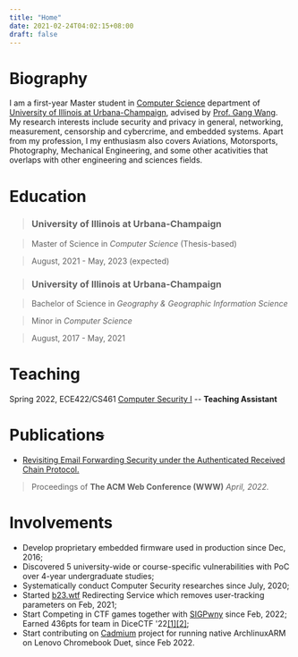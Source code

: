 ```yaml
---
title: "Home"
date: 2021-02-24T04:02:15+08:00
draft: false
---
```


# Biography

I am a first-year Master student in [Computer Science](https://cs.illinois.edu) department of [University of Illinois at Urbana-Champaign](https://illinois.edu), advised by [Prof. Gang Wang](https://gangw.cs.illinois.edu). My  research interests include security and privacy in general, networking, measurement, censorship and cybercrime, and embedded systems. Apart from my profession, I my enthusiasm also covers Aviations, Motorsports, Photography, Mechanical Engineering, and some other acativities that overlaps with other engineering and sciences fields.

# Education

> ### University of Illinois at Urbana-Champaign

> Master of Science in *Computer Science* (Thesis-based)

> August, 2021 - May, 2023 (expected)


> ### University of Illinois at Urbana-Champaign

> Bachelor of Science in *Geography & Geographic Information Science*

> Minor in *Computer Science*

> August, 2017 - May, 2021

# Teaching

Spring 2022, ECE422/CS461 [Computer Security I](https://courses.engr.illinois.edu/cs461/sp2022/) -- **Teaching Assistant**

# Publication~~s~~

- [Revisiting Email Forwarding Security under the Authenticated Received Chain Protocol.](arc-www22.pdf)
> Proceedings of **The ACM Web Conference (WWW)** *April, 2022.*

# Involvements

- Develop proprietary embedded firmware used in production since Dec, 2016;
- Discovered 5 university-wide or course-specific vulnerabilities with PoC over 4-year undergraduate studies;
- Systematically conduct Computer Security researches since July, 2020;
- Started [b23.wtf](https://b23.wtf) Redirecting Service which removes user-tracking parameters on Feb, 2021;
- Start Competing in CTF games together with [SIGPwny](https://sigpwny.com) since Feb, 2022; Earned 436pts for team in DiceCTF '22[[1]](https://ctf.dicega.ng/profile/f0105cc2-7825-47db-a69e-3c77c6d3eabe)[[2]](https://ctftime.org/event/1541);
- Start contributing on [Cadmium](https://github.com/Maccraft123/Cadmium) project for running native ArchlinuxARM on Lenovo Chromebook Duet, since Feb 2022.

